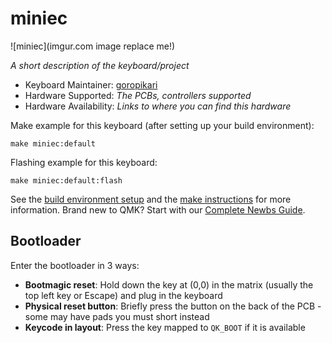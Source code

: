 # miniec

![miniec](imgur.com image replace me!)

*A short description of the keyboard/project*

* Keyboard Maintainer: [goropikari](https://github.com/goropikari)
* Hardware Supported: *The PCBs, controllers supported*
* Hardware Availability: *Links to where you can find this hardware*

Make example for this keyboard (after setting up your build environment):

    make miniec:default

Flashing example for this keyboard:

    make miniec:default:flash

See the [build environment setup](https://docs.qmk.fm/#/getting_started_build_tools) and the [make instructions](https://docs.qmk.fm/#/getting_started_make_guide) for more information. Brand new to QMK? Start with our [Complete Newbs Guide](https://docs.qmk.fm/#/newbs).

## Bootloader

Enter the bootloader in 3 ways:

* **Bootmagic reset**: Hold down the key at (0,0) in the matrix (usually the top left key or Escape) and plug in the keyboard
* **Physical reset button**: Briefly press the button on the back of the PCB - some may have pads you must short instead
* **Keycode in layout**: Press the key mapped to `QK_BOOT` if it is available
